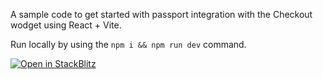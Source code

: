 A sample code to get started with passport integration with the Checkout wodget using React + Vite.

Run locally by using the `npm i && npm run dev` command.

[![Open in StackBlitz](https://developer.stackblitz.com/img/open_in_stackblitz.svg)](https://stackblitz.com/github/immutable/ts-immutable-sdk/tree/main/samples/checkout-widget/passport-integration-react)